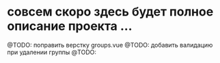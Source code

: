 # совсем скоро здесь будет полное описание проекта ...

@TODO: поправить верстку groups.vue
@TODO: добавить валидацию при удалении группы
@TODO:

